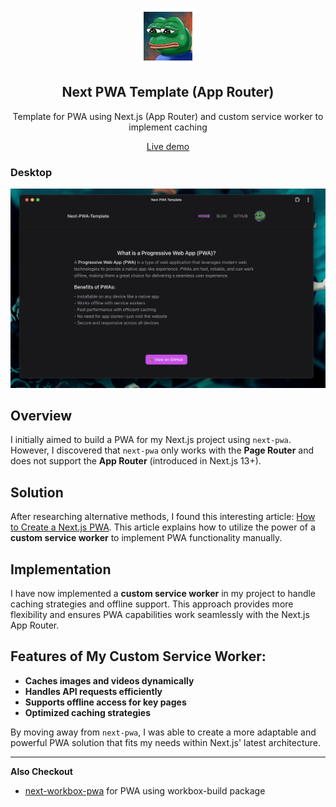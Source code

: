 <p align="center">
	<img alt="Rice Bowl" src="public/images/icon-512.png" width="90">
	<h2 align="center">Next PWA Template (App Router)</h2>
</p>

<p align="center">Template for PWA using Next.js (App Router) and custom service worker to implement caching</p>

<p align="center">
	<a href="https://maniadav.github.io/next-pwa-template">Live demo</a>
</p>

### Desktop

<img width="1728" alt="Next PWA Desktop" src="public/images/desktop.png">

## Overview

I initially aimed to build a PWA for my Next.js project using `next-pwa`. However, I discovered that `next-pwa` only works with the **Page Router** and does not support the **App Router** (introduced in Next.js 13+).

## Solution

After researching alternative methods, I found this interesting article: [How to Create a Next.js PWA](https://www.freecodecamp.org/news/how-to-create-a-nextjs-pwa/). This article explains how to utilize the power of a **custom service worker** to implement PWA functionality manually.

## Implementation

I have now implemented a **custom service worker** in my project to handle caching strategies and offline support. This approach provides more flexibility and ensures PWA capabilities work seamlessly with the Next.js App Router.

## Features of My Custom Service Worker:

- **Caches images and videos dynamically**
- **Handles API requests efficiently**
- **Supports offline access for key pages**
- **Optimized caching strategies**

By moving away from `next-pwa`, I was able to create a more adaptable and powerful PWA solution that fits my needs within Next.js' latest architecture.

---

**Also Checkout**

- [next-workbox-pwa](https://github.com/maniadav/next-workbox-pwa) for PWA using workbox-build package
